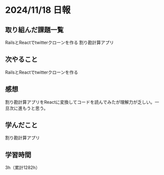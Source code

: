 # 2024/11/18 日報
## 取り組んだ課題一覧
RailsとReactでtwitterクローンを作る
割り勘計算アプリ

## 次やること
RailsとReactでtwitterクローンを作る

## 感想
割り勘計算アプリをReactに変換してコードを読んでみたが理解力が乏しい。一旦次に進もうと思う。


## 学んだこと
割り勘計算アプリ



## 学習時間
3h（累計1282h）
